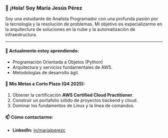 ### 👋 ¡Hola! Soy María Jesús Pérez

Soy una estudiante de Analista Programador con una profunda pasión por la tecnología y la resolución de problemas. Mi objetivo es especializarme en la arquitectura de soluciones en la nube y la automatización de infraestructura.

---

#### 🌱 Actualmente estoy aprendiendo:
* Programación Orientada a Objetos (Python)
* Arquitectura y servicios fundamentales de AWS.
* Metodologías de desarrollo ágil.

#### 🎯 Mis Metas a Corto Plazo (Q4 2025):
1.  Obtener la certificación **AWS Certified Cloud Practitioner**.
2.  Construir un portafolio sólido de proyectos backend y cloud.
3.  Dominar los fundamentos de Linux y la línea de comandos.

#### 📫 Cómo contactarme:
* **LinkedIn:** [in/mariajperezc](https://www.linkedin.com/in/mariajperezc/)
<!--
**mjperez/mjperez** is a ✨ _special_ ✨ repository because its `README.md` (this file) appears on your GitHub profile.

Here are some ideas to get you started:

- 🔭 I’m currently working on ...
- 🌱 I’m currently learning ...
- 👯 I’m looking to collaborate on ...
- 🤔 I’m looking for help with ...
- 💬 Ask me about ...
- 📫 How to reach me: ...
- 😄 Pronouns: ...
- ⚡ Fun fact: ...
-->
